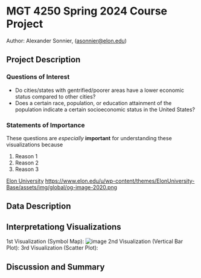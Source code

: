 # MGT 4250 Spring 2024 Course Project
Author: Alexander Sonnier, (asonnier@elon.edu)

## Project Description
### Questions of Interest
- Do cities/states with gentrified/poorer areas have a lower economic status compared to other cities?
- Does a certain race, population, or education attainment of the population indicate a certain socioeconomic status in the United States?
### Statements of Importance
These questions are *especially* **important** for understanding these visualizations because
1. Reason 1
2. Reason 2
3. Reason 3

[Elon University](https://elon.edu)
https://www.elon.edu/u/wp-content/themes/ElonUniversity-Base/assets/img/global/og-image-2020.png

## Data Description

## Interpretationg Visualizations
1st Visualization (Symbol Map): ![image](https://github.com/AKSonnier/mgt4250spring2024class22/assets/168772707/96fa71b8-43de-4919-9f4a-2575b0dd1073)
2nd Visualization (Vertical Bar Plot): 
3rd Visualization (Scatter Plot): 


## Discussion and Summary
